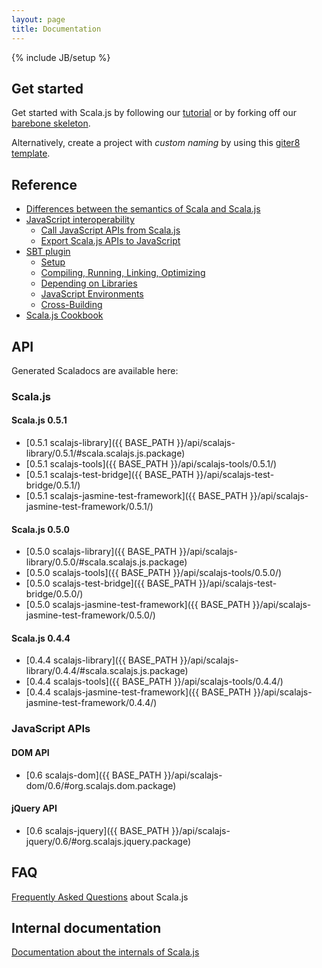 ```yaml
---
layout: page
title: Documentation
---
```

{% include JB/setup %}

## Get started

Get started with Scala.js by following our [tutorial](./tutorial.html) or by forking off our
[barebone skeleton](https://github.com/sjrd/scala-js-example-app).

Alternatively, create a project with *custom naming* by using this [giter8 template](https://github.com/sebnozzi/scala-js.g8).

## Reference

* [Differences between the semantics of Scala and Scala.js](./semantics.html)
* [JavaScript interoperability](./js-interoperability.html)
  * [Call JavaScript APIs from Scala.js](./calling-javascript.html)
  * [Export Scala.js APIs to JavaScript](./export-to-javascript.html)
* [SBT plugin](./sbt-plugin.html)
  * [Setup](./sbt/setup.html)
  * [Compiling, Running, Linking, Optimizing](./sbt/run.html)
  * [Depending on Libraries](./sbt/depending.html)
  * [JavaScript Environments](./sbt/js-envs.html)
  * [Cross-Building](./sbt/cross-building.html)
* [Scala.js Cookbook](./cookbook/)

## API

Generated Scaladocs are available here:

### Scala.js

#### Scala.js 0.5.1
* [0.5.1 scalajs-library]({{ BASE_PATH }}/api/scalajs-library/0.5.1/#scala.scalajs.js.package)
* [0.5.1 scalajs-tools]({{ BASE_PATH }}/api/scalajs-tools/0.5.1/)
* [0.5.1 scalajs-test-bridge]({{ BASE_PATH }}/api/scalajs-test-bridge/0.5.1/)
* [0.5.1 scalajs-jasmine-test-framework]({{ BASE_PATH }}/api/scalajs-jasmine-test-framework/0.5.1/)

#### Scala.js 0.5.0
* [0.5.0 scalajs-library]({{ BASE_PATH }}/api/scalajs-library/0.5.0/#scala.scalajs.js.package)
* [0.5.0 scalajs-tools]({{ BASE_PATH }}/api/scalajs-tools/0.5.0/)
* [0.5.0 scalajs-test-bridge]({{ BASE_PATH }}/api/scalajs-test-bridge/0.5.0/)
* [0.5.0 scalajs-jasmine-test-framework]({{ BASE_PATH }}/api/scalajs-jasmine-test-framework/0.5.0/)

#### Scala.js 0.4.4
* [0.4.4 scalajs-library]({{ BASE_PATH }}/api/scalajs-library/0.4.4/#scala.scalajs.js.package)
* [0.4.4 scalajs-tools]({{ BASE_PATH }}/api/scalajs-tools/0.4.4/)
* [0.4.4 scalajs-jasmine-test-framework]({{ BASE_PATH }}/api/scalajs-jasmine-test-framework/0.4.4/)

### JavaScript APIs

#### DOM API
* [0.6 scalajs-dom]({{ BASE_PATH }}/api/scalajs-dom/0.6/#org.scalajs.dom.package)

#### jQuery API
* [0.6 scalajs-jquery]({{ BASE_PATH }}/api/scalajs-jquery/0.6/#org.scalajs.jquery.package)

## FAQ

[Frequently Asked Questions](./faq.html) about Scala.js

## Internal documentation

[Documentation about the internals of Scala.js](./internals/)
